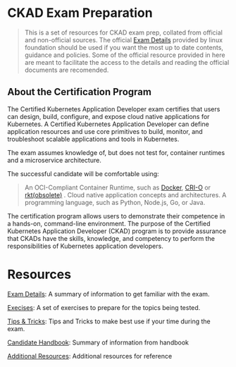 # CKAD Exam Preparation

> This is a set of resources for CKAD exam prep, collated from official and non-official sources. 
> The official [Exam Details](https://www.cncf.io/certification/ckad) provided by linux foundation should be used if you want the most up to date contents, guidance and policies. Some of the official resource provided in here are meant to facilitate the access to the details and reading the official documents are recomended.

## About the Certification Program

The Certified Kubernetes Application Developer exam certifies that users can design, build, configure, and expose cloud native applications for Kubernetes. A Certified Kubernetes Application Developer can define application resources and use core primitives to build, monitor, and troubleshoot scalable applications and tools in Kubernetes.

The exam assumes knowledge of, but does not test for, container runtimes and a microservice architecture.

The successful candidate will be comfortable using:

> An OCI-Compliant Container Runtime, such as [Docker](https://www.docker.com/products/container-runtime), [CRI-O](https://cri-o.io/) or [rkt(obsolete)](https://github.com/rkt/rkt/issues/4024) .
Cloud native application concepts and architectures.
A programming language, such as Python, Node.js, Go, or Java.

The certification program allows users to demonstrate their competence in a hands-on, command-line environment. The purpose of the Certified Kubernetes Application Developer (CKAD) program is to provide assurance that CKADs have the skills, knowledge, and competency to perform the responsibilities of Kubernetes application developers.

# Resources

[Exam Details](ExamDetails.md): A summary of information to get familiar with the exam.

[Execises](exercises/README.md): A set of exercises to prepare for the topics being tested.

[Tips & Tricks](Tips.md): Tips and Tricks to make best use if your time during the exam.

[Candidate Handbook](Handbook.md): Summary of information from handbook

[Additional Resources](Resources.md): Additional resources for reference

